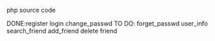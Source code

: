 
php source code

DONE:register login change_passwd
TO DO: forget_passwd user_info search_friend add_friend delete friend

